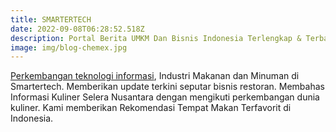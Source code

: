 ```yaml
---
title: SMARTERTECH
date: 2022-09-08T06:28:52.518Z
description: Portal Berita UMKM Dan Bisnis Indonesia Terlengkap & Terbaik.
image: img/blog-chemex.jpg
---
```

[Perkembangan teknologi informasi](https://www.smartertech.id/), Industri Makanan dan Minuman di Smartertech. Memberikan update terkini seputar bisnis restoran. Membahas Informasi Kuliner Selera Nusantara dengan mengikuti perkembangan dunia kuliner. Kami memberikan Rekomendasi Tempat Makan Terfavorit di Indonesia.